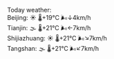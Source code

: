 Today weather:  
Beijing: ☀️ 🌡️+19°C 🌬️↓4km/h  
Tianjin: 🌫  🌡️+21°C 🌬️←7km/h  
Shijiazhuang: ☀️ 🌡️+21°C 🌬️↘7km/h  
Tangshan: 🌫  🌡️+21°C 🌬️↙7km/h  
